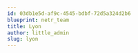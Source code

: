 ```yaml
---
id: 03db1e5d-af9c-4545-bdbf-72d5a324d2b6
blueprint: netr_team
title: Lyon
author: little_admin
slug: lyon
---
```

